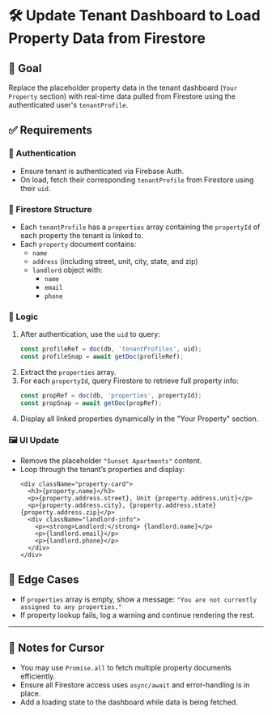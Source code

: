 # 🛠️ Update Tenant Dashboard to Load Property Data from Firestore

## 🎯 Goal
Replace the placeholder property data in the tenant dashboard (`Your Property` section) with real-time data pulled from Firestore using the authenticated user's `tenantProfile`.

## ✅ Requirements

### 🔐 Authentication
- Ensure tenant is authenticated via Firebase Auth.
- On load, fetch their corresponding `tenantProfile` from Firestore using their `uid`.

### 📄 Firestore Structure
- Each `tenantProfile` has a `properties` array containing the `propertyId` of each property the tenant is linked to.
- Each `property` document contains:
  - `name`
  - `address` (including street, unit, city, state, and zip)
  - `landlord` object with:
    - `name`
    - `email`
    - `phone`

### 🧠 Logic
1. After authentication, use the `uid` to query:
   ```ts
   const profileRef = doc(db, 'tenantProfiles', uid);
   const profileSnap = await getDoc(profileRef);
   ```
2. Extract the `properties` array.
3. For each `propertyId`, query Firestore to retrieve full property info:
   ```ts
   const propRef = doc(db, 'properties', propertyId);
   const propSnap = await getDoc(propRef);
   ```
4. Display all linked properties dynamically in the "Your Property" section.

### 🖼️ UI Update
- Remove the placeholder `"Sunset Apartments"` content.
- Loop through the tenant’s properties and display:
  ```tsx
  <div className="property-card">
    <h3>{property.name}</h3>
    <p>{property.address.street}, Unit {property.address.unit}</p>
    <p>{property.address.city}, {property.address.state} {property.address.zip}</p>
    <div className="landlord-info">
      <p><strong>Landlord:</strong> {landlord.name}</p>
      <p>{landlord.email}</p>
      <p>{landlord.phone}</p>
    </div>
  </div>
  ```

## 🚦 Edge Cases
- If `properties` array is empty, show a message: `"You are not currently assigned to any properties."`
- If property lookup fails, log a warning and continue rendering the rest.

---

## 🔄 Notes for Cursor
- You may use `Promise.all` to fetch multiple property documents efficiently.
- Ensure all Firestore access uses `async/await` and error-handling is in place.
- Add a loading state to the dashboard while data is being fetched.
